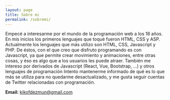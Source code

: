 ```yaml
---
layout: page
title: Sobre mi
permalink: /sobremi/
---
```


Empecé a interesarme por el mundo de la programación web a los 18 años. En mis inicios los primeros lenguajes que toqué fueron HTML, CSS y ASP. Actualmente los lenguajes que más utilizo son HTML, CSS, Javascript y PHP. De éstos, con el que creo que disfruto programando es con Javascript, ya que permite crear movimiento y animaciones, entre otras cosas, y éso es algo que a los usuarios les puede atraer. También me intereso por derivados de Javascript (React, Vue, Bootstrap, ...) y otros lenguajes de programación Intento mantenerme informado de qué es lo que más se utiliza para no quedarme desactualizado, y me gusta seguir cuentas de Twitter relacionadas con programación.

__Email:__ [kikofdezmun@gmail.com](mailto:kikofdezmun@gmail.com)
